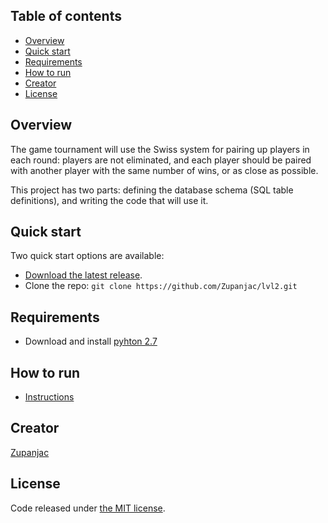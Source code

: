 ## Table of contents
* [Overview](#overview)
* [Quick start](#quick-start)
* [Requirements](#requirements)
* [How to run](#how-to-run)
* [Creator](#creator)
* [License](#license)

## Overview

The game tournament will use the Swiss system for pairing up players in each round: 
players are not eliminated, and each player should be paired with another player
 with the same number of wins, or as close as possible.

This project has two parts: defining the database schema (SQL table definitions), 
and writing the code that will use it.

## Quick start

Two quick start options are available:

* [Download the latest release](https://github.com/Zupanjac/lvl2/archive/master.zip).
* Clone the repo: `git clone https://github.com/Zupanjac/lvl2.git`

## Requirements
* Download and install [pyhton 2.7](https://www.python.org/downloads/)

## How to run
* [Instructions](https://docs.google.com/document/d/16IgOm4XprTaKxAa8w02y028oBECOoB1EI1ReddADEeY/pub?embedded=truei)

## Creator
[Zupanjac](https://github.com/Zupanjac)

## License

Code released under [the MIT license](https://github.com/twbs/bootstrap/blob/master/LICENSE).
